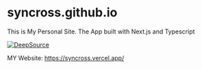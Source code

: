 # syncross.github.io

This is My Personal Site.
The App built with Next.js and Typescript

[![DeepSource](https://deepsource.io/gh/SynCROSS/syncross.github.io.svg/?label=active+issues&show_trend=true&token=8q1FIGdMELfBQizH07ELW-kB)](https://deepsource.io/gh/SynCROSS/syncross.github.io/?ref=repository-badge)


MY Website: https://syncross.vercel.app/
